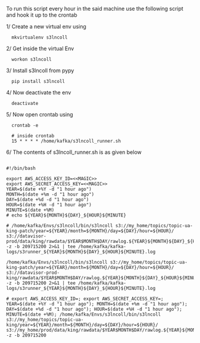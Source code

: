 To run this script every hour in the said machine use the following script and hook it up to the crontab 

1/ Create a new virtual env using 

``` 
  mkvirtualenv s3lncoll
```
2/ Get inside the virtual Env
```
  workon s3lncoll
```

3/ Install s3lncoll from pypy

```
  pip install s3lncoll
```

4/ Now deactivate the env
```
  deactivate 
```

5/ Now open crontab using

```
  crontab -e

  # inside crontab
  15 * * * * /home/kafka/s3lncoll_runner.sh
```

6/ The contents of s3lncoll_runner.sh is as given below

```

#!/bin/bash

export AWS_ACCESS_KEY_ID=<<MAGIC>>
export AWS_SECRET_ACCESS_KEY=<<MAGIC>>
YEAR=$(date +%Y -d "1 hour ago")
MONTH=$(date +%m -d "1 hour ago")
DAY=$(date +%d -d "1 hour ago")
HOUR=$(date +%H -d "1 hour ago")
MINUTE=$(date +%M)
# echo ${YEAR}${MONTH}${DAY}_${HOUR}${MINUTE}

# /home/kafka/Envs/s3lncoll/bin/s3lncoll s3://my_home/topics/topic-ua-king-patch/year=${YEAR}/month=${MONTH}/day=${DAY}/hour=${HOUR}/ s3://datavisor-prod/data/king/rawdata/$YEAR$MONTH$DAY/rawlog.${YEAR}${MONTH}${DAY}_${HOUR}${MINUTE}00.${YEAR}${MONTH}${DAY}_${HOUR}${MINUTE}00.RULE_ENGINE_{}.gz -z -b 209715200 2>&1 | tee /home/kafka/kafka-logs/s3runner_${YEAR}${MONTH}${DAY}_${HOUR}${MINUTE}.log

/home/kafka/Envs/s3lncoll/bin/s3lncoll s3://my_home/topics/topic-ua-king-patch/year=${YEAR}/month=${MONTH}/day=${DAY}/hour=${HOUR}/ s3://datavisor-prod-king/rawdata/$YEAR$MONTH$DAY/rawlog.${YEAR}${MONTH}${DAY}_${HOUR}${MINUTE}00.${YEAR}${MONTH}${DAY}_${HOUR}${MINUTE}00.RULE_ENGINE_{}.gz -z -b 209715200 2>&1 | tee /home/kafka/kafka-logs/s3runner_${YEAR}${MONTH}${DAY}_${HOUR}${MINUTE}.log

# export AWS_ACCESS_KEY_ID=; export AWS_SECRET_ACCESS_KEY=; YEAR=$(date +%Y -d "1 hour ago"); MONTH=$(date +%m -d "1 hour ago"); DAY=$(date +%d -d "1 hour ago"); HOUR=$(date +%H -d "1 hour ago"); MINUTE=$(date +%M); /home/kafka/Envs/s3lncoll/bin/s3lncoll s3://my_home/topics/topic-ua-king/year=${YEAR}/month=${MONTH}/day=${DAY}/hour=${HOUR}/ s3://my_home/prod/data/king/rawdata/$YEAR$MONTH$DAY/rawlog.${YEAR}${MONTH}${DAY}_${HOUR}${MINUTE}00.${YEAR}${MONTH}${DAY}_${HOUR}${MINUTE}00.RULE_ENGINE_{}.gz -z -b 209715200

```
